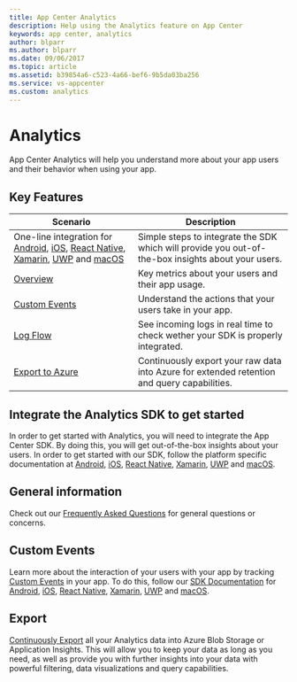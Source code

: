 ```yaml
---
title: App Center Analytics
description: Help using the Analytics feature on App Center
keywords: app center, analytics
author: blparr
ms.author: blparr
ms.date: 09/06/2017
ms.topic: article
ms.assetid: b39854a6-c523-4a66-bef6-9b5da03ba256
ms.service: vs-appcenter
ms.custom: analytics
---
```


# Analytics

App Center Analytics will help you understand more about your app users and their behavior when using your app.

## Key Features

| Scenario | Description |
|--|--|
| One-line integration for [Android](~/sdk/getting-started/android.md), [iOS](~/sdk/getting-started/ios.md), [React Native](~/sdk/getting-started/react-native.md), [Xamarin](~/sdk/getting-started/xamarin.md), [UWP](~/sdk/getting-started/uwp.md) and [macOS](~/sdk/getting-started/macos.md) | Simple steps to integrate the SDK which will provide you out-of-the-box insights about your users.|
| [Overview](~/analytics/overview.md) | Key metrics about your users and their app usage.|
| [Custom Events](~/analytics/event-metrics.md)| Understand the actions that your users take in your app.|
| [Log Flow](~/analytics/log-flow.md)| See incoming logs in real time to check wether your SDK is properly integrated.|
| [Export to Azure](~/analytics/export.md)| Continuously export your raw data into Azure for extended retention and query capabilities.|

## Integrate the Analytics SDK to get started

In order to get started with Analytics, you will need to integrate the App Center SDK. By doing this, you will get out-of-the-box insights about your users.
In order to get started with our SDK, follow the platform specific documentation at [Android](~/sdk/getting-started/android.md), [iOS](~/sdk/getting-started/ios.md), [React Native](~/sdk/getting-started/react-native.md), [Xamarin](~/sdk/getting-started/xamarin.md), [UWP](~/sdk/getting-started/uwp.md) and [macOS](~/sdk/getting-started/macos.md).


## General information

Check out our [Frequently Asked Questions](~/analytics/faq.md) for general questions or concerns.


## Custom Events

Learn more about the interaction of your users with your app by tracking [Custom Events](~/analytics/event-metrics.md) in your app. To do this, follow our [SDK Documentation](~/sdk/index.md) for [Android](~/sdk/analytics/android.md), [iOS](~/sdk/analytics/ios.md), [React Native](~/sdk/analytics/react-native.md), [Xamarin](~/sdk/analytics/xamarin.md), [UWP](~/sdk/analytics/uwp.md) and [macOS](~/sdk/analytics/macos.md).


## Export

[Continuously Export](~/analytics/export.md) all your Analytics data into Azure Blob Storage or Application Insights. This will allow you to keep your data as long as you need, as well as provide you with further insights into your data with powerful filtering, data visualizations and query capabilities.
